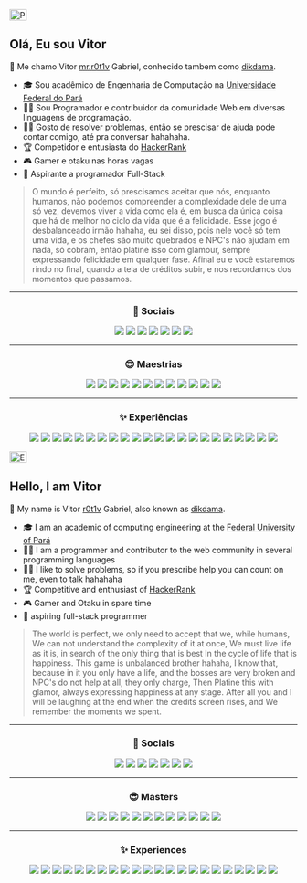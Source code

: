 <p align="left">
  	<img alt="PT-BR" src="https://i.imgur.com/3fl9Sfi.gif" width="30" height="20"/>
</p>

## Olá, Eu sou Vitor
🎩 Me chamo Vitor [mr.r0t1v](https://github.com/mr-r0t1v/r0t1v) Gabriel, conhecido tambem como [dikdama](https://github.com/dikdama).
- 🎓 Sou acadêmico de Engenharia de Computação na [Universidade Federal do Pará](http://www.facompcastanhal.ufpa.br/)
- 👨‍💻 Sou Programador e contribuidor da comunidade Web em diversas linguagens de programação.
- 👨‍🏫 Gosto de resolver problemas, então se prescisar de ajuda pode contar comigo, até pra conversar hahahaha.
- 🏆 Competidor e entusiasta do [HackerRank](https://www.hackerrank.com/V1t0rm3nd3S)
- 🎮 Gamer e otaku nas horas vagas
- 🧙 Aspirante a programador Full-Stack
> O mundo é perfeito, só prescisamos aceitar que nós, enquanto humanos,
> não podemos compreender a complexidade dele de uma só vez,
> devemos viver a vida como ela é, em busca da única coisa que há de melhor
> no ciclo da vida que é a felicidade.
> Esse jogo é desbalanceado irmão hahaha, eu sei disso, pois nele você só tem uma vida,
> e os chefes são muito quebrados e NPC's não ajudam em nada, só cobram,
> então platine isso com glamour, sempre expressando felicidade em qualquer fase.
> Afinal eu e você estaremos rindo no final, quando a tela de créditos subir, e
> nos recordamos dos momentos que passamos.

<hr>
<h3 align="center">👥 Sociais</h3>
<p align="center">
<a href="https://www.linkedin.com/in/mr-vitor-g-dantas"><img src="https://imgur.com/OuAZ0Bj.png"></a>
<a href="https://www.instagram.com/vithorbiel"><img src="https://imgur.com/mq7u9pL.png"></a>
<a href="https://www.twitter.com/vi_Throl"><img src="https://imgur.com/zGYTikF.png"></a>
<a href="https://www.twitch.tv/dikdama"><img src="https://imgur.com/gVmbkc5.png"></a>
<a href="mailto:vitorgmendes99@gmail.com"><img src="https://imgur.com/kIzW3hz.png"></a>
<a href="https://www.codepen.com/r0t1vdev"><img src="https://imgur.com/TYEPxUR.png"></a>
<a href="https://www.hackerrank.com/V1t0rm3nd3S"><img src="https://imgur.com/A9di4o0.png"></a>
</p>

<hr>
<h3 align="center">😎 Maestrias</h3>
<p align="center">
	<a href="#C"><img src="https://imgur.com/DliknEf.png"></a>
	<a href="#Cplusplus"><img src="https://imgur.com/RdzlNBm.png"></a>
	<a href="#Csharp"><img src="https://imgur.com/sGk8JrE.png"></a>
	<a href="#dotNET"><img src="https://imgur.com/XNgnzER.png"></a>
	<a href="#Java"><img src="https://imgur.com/Z5Km1Kc.png"></a>
	<a href="#Python"><img src="https://imgur.com/ncZRKI6.png"></a>
	<a href="#HTML5"><img src="https://imgur.com/bbIZ0xp.png"></a>
	<a href="#CSS3"><img src="https://imgur.com/iJEgNLT.png"></a>
	<a href="#JavaScript"><img src="https://imgur.com/Xd6WVuB.png"></a>
	<a href="#PHP"><img src="https://imgur.com/XcQs4Uh.png"></a>
	<a href="#SQL"><img src="https://imgur.com/tsBqzoz.png"></a>
	<a href="#Lua"><img src="https://imgur.com/dBJSq0i.png"></a>
</p>

<hr>
<h3 align="center">✨ Experiências</h3>
<p align="center">
	<a href="#Git"><img src="https://imgur.com/MTWuEt6.png"></a>
	<a href="#Octave"><img src="https://imgur.com/lBvP28w.png"></a>
	<a href="#GitLab"><img src="https://imgur.com/qxI7VB7.png"></a>
	<a href="#NetBeans"><img src="https://imgur.com/BG7rzIT.png"></a>
	<a href="#Eclipse"><img src="https://imgur.com/C5XDX71.png"></a>
	<a href="#MatLab"><img src="https://imgur.com/JNo3f0n.png"></a>
	<a href="#VisualStudio"><img src="https://imgur.com/fvT7XSg.png"></a>
	<a href="#Xampp"><img src="https://imgur.com/iikndi4.png"></a>
	<a href="#AzureDevOps"><img src="https://imgur.com/zRPHJrn.png"></a>
	<a href="#Figma"><img src="https://imgur.com/ZSy8Xtp.png"></a>
	<a href="#SublimeText"><img src="https://imgur.com/HiqO3aZ.png"></a>
	<a href="#Insomnia"><img src="https://imgur.com/ZsGxr45.png"></a>
	<a href="#MySQL"><img src="https://imgur.com/rVGfdqp.png"></a>
	<a href="#MSSQL"><img src="https://imgur.com/PB2z8AV.png"></a>
	<a href="#Bootstrap"><img src="https://imgur.com/FFmw06U.png"></a>
	<a href="#jQuery"><img src="https://imgur.com/7t1oVo7.png"></a>
	<a href="#Anaconda"><img src="https://imgur.com/bzWimzA.png"></a>
	<a href="#repl-dot-it"><img src="https://imgur.com/ZahhSlY.png"></a>
	<a href="#NPM"><img src="https://imgur.com/P2mgmgp.png"></a>
	<a href="#NodeJS"><img src="https://imgur.com/s3MbC7m.png"></a>
	<a href="#PyPI"><img src="https://imgur.com/MwgKrXY.png"></a>
	<a href="#diagrams-dot-net"><img src="https://imgur.com/dWLhiJv.png"></a>
</p>

<p align="left">
  	<img alt="EN-US" src="https://i.imgur.com/QqtGoQ4.gif" width="30" height="20" />
</p>

## Hello, I am Vitor 
🎩 My name is Vitor [r0t1v](https://github.com/r0t1v/r0t1v) Gabriel, also known as [dikdama](https://github.com/dikdama).
- 🎓 I am an academic of computing engineering at the [Federal University of Pará](http://www.facompascostanhal.ufpa.br/)
- 👨‍💻 I am a programmer and contributor to the web community in several programming languages
- 👨‍🏫 I like to solve problems, so if you prescribe help you can count on me, even to talk hahahaha
- 🏆 Competitive and enthusiast of [HackerRank](https://www.hackerrank.com/v1t0rm3nd3s)
- 🎮 Gamer and Otaku in spare time
- 🧙 aspiring full-stack programmer
> The world is perfect, we only need to accept that we, while humans,
> We can not understand the complexity of it at once,
> We must live life as it is, in search of the only thing that is best
> In the cycle of life that is happiness.
> This game is unbalanced brother hahaha, I know that, because in it you only have a life,
> and the bosses are very broken and NPC's do not help at all, they only charge,
> Then Platine this with glamor, always expressing happiness at any stage.
> After all you and I will be laughing at the end when the credits screen rises, and
> We remember the moments we spent. 

<hr>
<h3 align="center">👥 Socials</h3>
<p align="center">
<a href="https://www.linkedin.com/in/mr-vitor-g-dantas"><img src="https://imgur.com/OuAZ0Bj.png"></a>
<a href="https://www.instagram.com/vithorbiel"><img src="https://imgur.com/mq7u9pL.png"></a>
<a href="https://www.twitter.com/vi_Throl"><img src="https://imgur.com/zGYTikF.png"></a>
<a href="https://www.twitch.tv/dikdama"><img src="https://imgur.com/gVmbkc5.png"></a>
<a href="mailto:vitorgmendes99@gmail.com"><img src="https://imgur.com/kIzW3hz.png"></a>
<a href="https://www.codepen.com/r0t1vdev"><img src="https://imgur.com/TYEPxUR.png"></a>
<a href="https://www.hackerrank.com/V1t0rm3nd3S"><img src="https://imgur.com/A9di4o0.png"></a>
</p>

<hr>
<h3 align="center">😎 Masters</h3>
<p align="center">
	<a href="#C"><img src="https://imgur.com/DliknEf.png"></a>
	<a href="#Cplusplus"><img src="https://imgur.com/RdzlNBm.png"></a>
	<a href="#Csharp"><img src="https://imgur.com/sGk8JrE.png"></a>
	<a href="#dotNET"><img src="https://imgur.com/XNgnzER.png"></a>
	<a href="#Java"><img src="https://imgur.com/Z5Km1Kc.png"></a>
	<a href="#Python"><img src="https://imgur.com/ncZRKI6.png"></a>
	<a href="#HTML5"><img src="https://imgur.com/bbIZ0xp.png"></a>
	<a href="#CSS3"><img src="https://imgur.com/iJEgNLT.png"></a>
	<a href="#JavaScript"><img src="https://imgur.com/Xd6WVuB.png"></a>
	<a href="#PHP"><img src="https://imgur.com/XcQs4Uh.png"></a>
	<a href="#SQL"><img src="https://imgur.com/tsBqzoz.png"></a>
	<a href="#Lua"><img src="https://imgur.com/dBJSq0i.png"></a>
</p>

<hr>
<h3 align="center">✨ Experiences</h3>
<p align="center">
	<a href="#Git"><img src="https://imgur.com/MTWuEt6.png"></a>
	<a href="#Octave"><img src="https://imgur.com/lBvP28w.png"></a>
	<a href="#GitLab"><img src="https://imgur.com/qxI7VB7.png"></a>
	<a href="#NetBeans"><img src="https://imgur.com/BG7rzIT.png"></a>
	<a href="#Eclipse"><img src="https://imgur.com/C5XDX71.png"></a>
	<a href="#MatLab"><img src="https://imgur.com/JNo3f0n.png"></a>
	<a href="#VisualStudio"><img src="https://imgur.com/fvT7XSg.png"></a>
	<a href="#Xampp"><img src="https://imgur.com/iikndi4.png"></a>
	<a href="#AzureDevOps"><img src="https://imgur.com/zRPHJrn.png"></a>
	<a href="#Figma"><img src="https://imgur.com/ZSy8Xtp.png"></a>
	<a href="#SublimeText"><img src="https://imgur.com/HiqO3aZ.png"></a>
	<a href="#Insomnia"><img src="https://imgur.com/ZsGxr45.png"></a>
	<a href="#MySQL"><img src="https://imgur.com/rVGfdqp.png"></a>
	<a href="#MSSQL"><img src="https://imgur.com/PB2z8AV.png"></a>
	<a href="#Bootstrap"><img src="https://imgur.com/FFmw06U.png"></a>
	<a href="#jQuery"><img src="https://imgur.com/7t1oVo7.png"></a>
	<a href="#Anaconda"><img src="https://imgur.com/bzWimzA.png"></a>
	<a href="#repl-dot-it"><img src="https://imgur.com/ZahhSlY.png"></a>
	<a href="#NPM"><img src="https://imgur.com/P2mgmgp.png"></a>
	<a href="#NodeJS"><img src="https://imgur.com/s3MbC7m.png"></a>
	<a href="#PyPI"><img src="https://imgur.com/MwgKrXY.png"></a>
	<a href="#diagrams-dot-net"><img src="https://imgur.com/dWLhiJv.png"></a>
</p>
<!---
r0t1v/r0t1v is a ✨ special ✨ repository because its `README.md` (this file) appears on your GitHub profile.
You can click the Preview link to take a look at your changes.
--->
